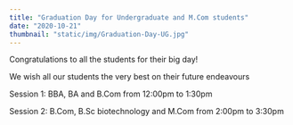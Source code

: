 ```yaml
---
title: "Graduation Day for Undergraduate and M.Com students"
date: "2020-10-21"
thumbnail: "static/img/Graduation-Day-UG.jpg"
---
```


Congratulations to all the students for their big day!

We wish all our students the very best on their future endeavours

Session 1: BBA, BA and B.Com from 12:00pm to 1:30pm

Session 2: B.Com, B.Sc biotechnology and M.Com from 2:00pm to 3:30pm
